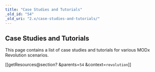 ```yaml
---
title: "Case Studies and Tutorials"
_old_id: "54"
_old_uri: "2.x/case-studies-and-tutorials/"
---
```


<a name="CaseStudiesandTutorials-CaseStudiesandTutorials"></a>Case Studies and Tutorials
----------------------------------------------------------------------------------------

This page contains a list of case studies and tutorials for various MODx Revolution scenarios.

 \[\[getResources@section? &parents=`54` &context=`revolution`\]\]